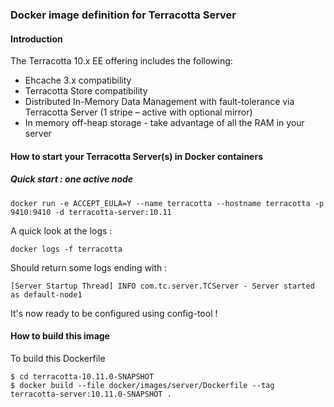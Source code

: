 ### Docker image definition for Terracotta Server

#### Introduction

The Terracotta 10.x EE offering includes the following:

 *  Ehcache 3.x compatibility
 *  Terracotta Store compatibility
 *  Distributed In-Memory Data Management with fault-tolerance via Terracotta Server (1 stripe – active with optional mirror)
 *  In memory off-heap storage - take advantage of all the RAM in your server


#### How to start your Terracotta Server(s) in Docker containers

##### Quick start : one active node

    docker run -e ACCEPT_EULA=Y --name terracotta --hostname terracotta -p 9410:9410 -d terracotta-server:10.11

A quick look at the logs :

    docker logs -f terracotta

Should return some logs ending with :

    [Server Startup Thread] INFO com.tc.server.TCServer - Server started as default-node1

It's now ready to be configured using config-tool !

#### How to build this image

To build this Dockerfile

    $ cd terracotta-10.11.0-SNAPSHOT
    $ docker build --file docker/images/server/Dockerfile --tag terracotta-server:10.11.0-SNAPSHOT .
